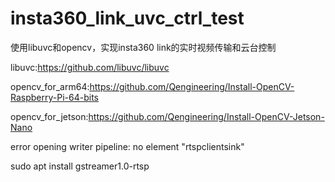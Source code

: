# insta360_link_uvc_ctrl_test
使用libuvc和opencv，实现insta360 link的实时视频传输和云台控制

libuvc:https://github.com/libuvc/libuvc

opencv_for_arm64:https://github.com/Qengineering/Install-OpenCV-Raspberry-Pi-64-bits

opencv_for_jetson:https://github.com/Qengineering/Install-OpenCV-Jetson-Nano

error opening writer pipeline: no element "rtspclientsink"

sudo apt install gstreamer1.0-rtsp
